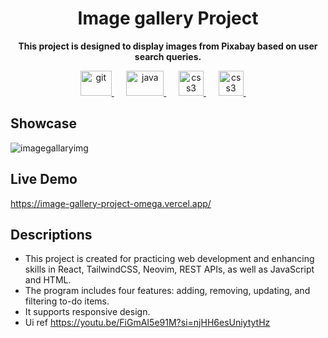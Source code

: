 <h1 align="center">Image gallery Project</h1>
<p align="center"><b>This project is designed to display images from Pixabay based on user search queries.</b></p>
<p align="center">
<a href="https://react.dev/" target="_blank" rel="noreferrer"> <img src="https://upload.wikimedia.org/wikipedia/commons/thumb/a/a7/React-icon.svg/1200px-React-icon.svg.png" alt="git" width="50" height="40"/> </a>
&nbsp;&nbsp;&nbsp;&nbsp;
<a href="https://tailwindcss.com/" target="_blank" rel="noreferrer"> <img src="https://upload.wikimedia.org/wikipedia/commons/thumb/d/d5/Tailwind_CSS_Logo.svg/2560px-Tailwind_CSS_Logo.svg.png" alt="java" width="60" height="40"/> </a>
&nbsp;&nbsp;&nbsp;&nbsp;
<a href="https://vite.dev/" target="_blank" rel="noreferrer"> <img src="https://upload.wikimedia.org/wikipedia/commons/thumb/f/f1/Vitejs-logo.svg/1039px-Vitejs-logo.svg.png" alt="css3" width="40" height="40"/> </a>
&nbsp;&nbsp;&nbsp;&nbsp;
<a href="https://neovim.io/" target="_blank" rel="noreferrer"> <img src="https://upload.wikimedia.org/wikipedia/commons/3/3a/Neovim-mark.svg" alt="css3" width="40" height="40"/> </a>
&nbsp;&nbsp;&nbsp;&nbsp;
</p>

## Showcase</h1>
![imagegallaryimg](https://github.com/user-attachments/assets/ec2aade1-67cd-4657-8bc2-1c880efcfe9f)

## Live Demo
https://image-gallery-project-omega.vercel.app/

## Descriptions
- This project is created for practicing web development and enhancing skills in React, TailwindCSS, Neovim, REST APIs, as well as JavaScript and HTML.
- The program includes four features: adding, removing, updating, and filtering to-do items.
- It supports responsive design.
- Ui ref https://youtu.be/FiGmAI5e91M?si=njHH6esUniytytHz
